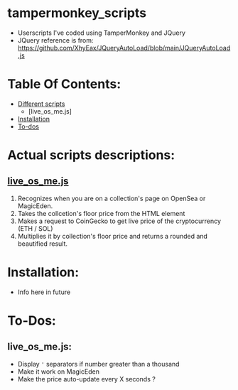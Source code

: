 # tampermonkey_scripts
* Userscripts I've coded using TamperMonkey and JQuery
* JQuery reference is from: https://github.com/XhyEax/JQueryAutoLoad/blob/main/JQueryAutoLoad.js
# Table Of Contents:
* [Different scripts](#actual-scripts-descriptions)
  * [live_os_me.js]
* [Installation](#installation)
* [To-dos](#to-dos)
# Actual scripts descriptions:
## [live_os_me.js](https://github.com/fr0gtastic/tampermonkey_scripts/scripts/test/live_os_me.js)
1. Recognizes when you are on a collection's page on OpenSea or MagicEden.
2. Takes the collcetion's floor price from the HTML element
3. Makes a request to CoinGecko to get live price of the cryptocurrency (ETH / SOL)
4. Multiplies it by collection's floor price and returns a rounded and beautified result.

# Installation:
* Info here in future

# To-Dos:
## live_os_me.js:
* Display `'` separators if number greater than a thousand
* Make it work on MagicEden
* Make the price auto-update every X seconds ?

